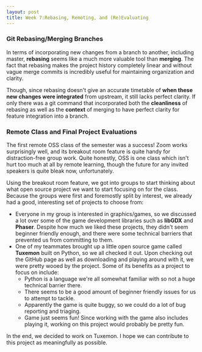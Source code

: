 ```yaml
---
layout: post
title: Week 7:Rebasing, Remoting, and (Re)Evaluating
---
```


### Git Rebasing/Merging Branches
In terms of incorporating new changes from a branch to another, including master, __rebasing__ seems like a much more valuable tool than __merging__. The fact that rebasing makes the project history completely linear and without vague merge commits is incredibly useful for maintaining organization and clarity. 

Though, since rebasing doesn't give an accurate timetable of __when these new changes were integrated__ from upstream, it still lacks perfect clarity. If only there was a git command that incorporated both the __cleanliness__ of rebasing as well as the __context__ of merging to have perfect clarity for feature integration into a branch. 

### Remote Class and Final Project Evaluations
The first remote OSS class of the semester was a success! Zoom works surprisingly well, and its breakout room feature is quite handy for distraction-free group work. Quite honestly, OSS is one class which isn't hurt too much at all by remote learning, though the future for any invited speakers is quite bleak now, unfortunately.

Using the breakout room feature, we got into groups to start thinking about what open source project we want to start focusing on for the class. Because the groups were first and foremostly split by interest, we already had a good, interesting set of projects to choose from:
* Everyone in my group is interested in graphics/games, so we discussed a lot over some of the game development libraries such as __libGDX__ and __Phaser__. Despite how much we liked these projects, they didn't seem beginner friendly enough, and there were some technical barriers that prevented us from committing to them.
* One of my teammates brought up a little open source game called __Tuxemon__ built on Python, so we all checked it out. Upon checking out the GitHub page as well as downloading and playing around with it, we were pretty wooed by the project. Some of its benefits as a project to focus on include:
    * Python is a language we're all somewhat familiar with so not a huge technical barrier there.
    * There seems to be a good amount of beginner friendly issues for us to attempt to tackle.
    * Apparently the game is quite buggy, so we could do a lot of bug reporting and triaging.
    * Game just seems fun! Since working with the game also includes playing it, working on this project would probably be pretty fun.
    
In the end, we decided to work on Tuxemon. I hope we can contribute to this project as meaningfully as possible.
    

